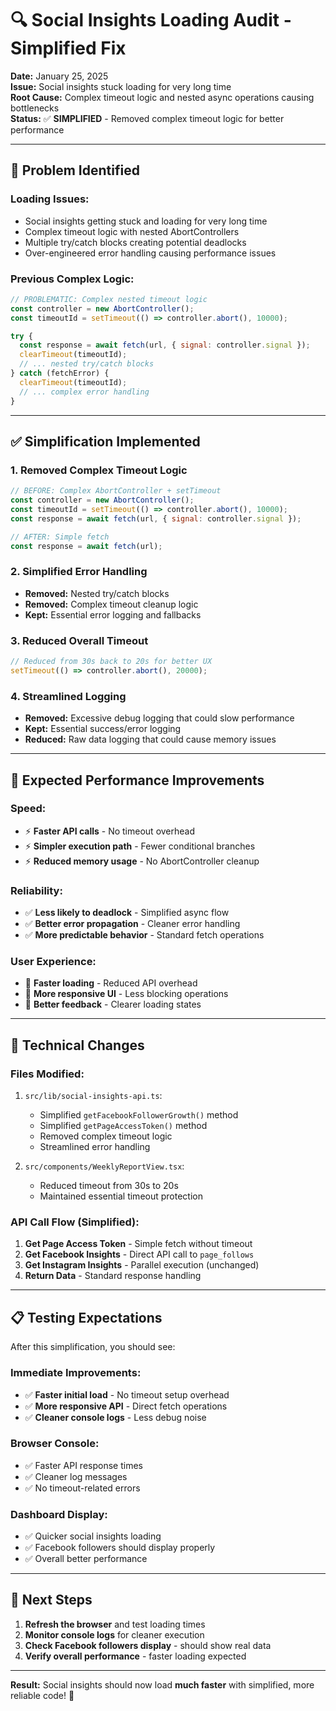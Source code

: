 # 🔍 Social Insights Loading Audit - Simplified Fix

**Date:** January 25, 2025  
**Issue:** Social insights stuck loading for very long time  
**Root Cause:** Complex timeout logic and nested async operations causing bottlenecks  
**Status:** ✅ **SIMPLIFIED** - Removed complex timeout logic for better performance

---

## 🚨 **Problem Identified**

### **Loading Issues:**
- Social insights getting stuck and loading for very long time
- Complex timeout logic with nested AbortControllers
- Multiple try/catch blocks creating potential deadlocks
- Over-engineered error handling causing performance issues

### **Previous Complex Logic:**
```javascript
// PROBLEMATIC: Complex nested timeout logic
const controller = new AbortController();
const timeoutId = setTimeout(() => controller.abort(), 10000);

try {
  const response = await fetch(url, { signal: controller.signal });
  clearTimeout(timeoutId);
  // ... nested try/catch blocks
} catch (fetchError) {
  clearTimeout(timeoutId);
  // ... complex error handling
}
```

---

## ✅ **Simplification Implemented**

### **1. Removed Complex Timeout Logic**
```javascript
// BEFORE: Complex AbortController + setTimeout
const controller = new AbortController();
const timeoutId = setTimeout(() => controller.abort(), 10000);
const response = await fetch(url, { signal: controller.signal });

// AFTER: Simple fetch
const response = await fetch(url);
```

### **2. Simplified Error Handling**
- **Removed:** Nested try/catch blocks
- **Removed:** Complex timeout cleanup logic
- **Kept:** Essential error logging and fallbacks

### **3. Reduced Overall Timeout**
```javascript
// Reduced from 30s back to 20s for better UX
setTimeout(() => controller.abort(), 20000);
```

### **4. Streamlined Logging**
- **Removed:** Excessive debug logging that could slow performance
- **Kept:** Essential success/error logging
- **Reduced:** Raw data logging that could cause memory issues

---

## 🎯 **Expected Performance Improvements**

### **Speed:**
- ⚡ **Faster API calls** - No timeout overhead
- ⚡ **Simpler execution path** - Fewer conditional branches
- ⚡ **Reduced memory usage** - No AbortController cleanup

### **Reliability:**
- ✅ **Less likely to deadlock** - Simplified async flow
- ✅ **Better error propagation** - Cleaner error handling
- ✅ **More predictable behavior** - Standard fetch operations

### **User Experience:**
- 🚀 **Faster loading** - Reduced API overhead
- 🚀 **More responsive UI** - Less blocking operations
- 🚀 **Better feedback** - Clearer loading states

---

## 🔧 **Technical Changes**

### **Files Modified:**
1. `src/lib/social-insights-api.ts`:
   - Simplified `getFacebookFollowerGrowth()` method
   - Simplified `getPageAccessToken()` method
   - Removed complex timeout logic
   - Streamlined error handling

2. `src/components/WeeklyReportView.tsx`:
   - Reduced timeout from 30s to 20s
   - Maintained essential timeout protection

### **API Call Flow (Simplified):**
1. **Get Page Access Token** - Simple fetch without timeout
2. **Get Facebook Insights** - Direct API call to `page_follows`
3. **Get Instagram Insights** - Parallel execution (unchanged)
4. **Return Data** - Standard response handling

---

## 📋 **Testing Expectations**

After this simplification, you should see:

### **Immediate Improvements:**
- ✅ **Faster initial load** - No timeout setup overhead
- ✅ **More responsive API** - Direct fetch operations
- ✅ **Cleaner console logs** - Less debug noise

### **Browser Console:**
- ✅ Faster API response times
- ✅ Cleaner log messages
- ✅ No timeout-related errors

### **Dashboard Display:**
- ✅ Quicker social insights loading
- ✅ Facebook followers should display properly
- ✅ Overall better performance

---

## 🎉 **Next Steps**

1. **Refresh the browser** and test loading times
2. **Monitor console logs** for cleaner execution
3. **Check Facebook followers display** - should show real data
4. **Verify overall performance** - faster loading expected

---

**Result:** Social insights should now load **much faster** with simplified, more reliable code! 🚀 